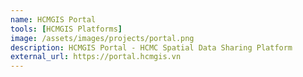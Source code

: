 ```yaml
---
name: HCMGIS Portal
tools: [HCMGIS Platforms]
image: /assets/images/projects/portal.png
description: HCMGIS Portal - HCMC Spatial Data Sharing Platform
external_url: https://portal.hcmgis.vn
---
```

